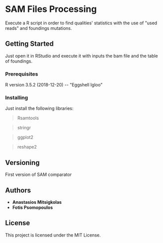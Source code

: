 # SAM Files Processing

Execute a R script in order to find qualities' statistics with the use of "used reads" and foundings mutations.

## Getting Started

Just open it in RStudio and execute it with inputs the bam file and the table of foundings. 

### Prerequisites

R version 3.5.2 (2018-12-20) -- "Eggshell Igloo"

### Installing

Just install the following libraries:

> Rsamtools

> stringr

> ggplot2

> reshape2

## Versioning

First version of SAM comparator

## Authors

* **Anastasios Mitsigkolas** 
* **Fotis Psomopoulos**  


## License

This project is licensed under the MIT License.